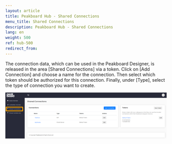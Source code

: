 ```yaml
---
layout: article
title: Peakboard Hub - Shared Connections 
menu_title: Shared Connections 
description: Peakboard Hub - Shared Connections 
lang: en
weight: 500
ref: hub-500
redirect_from:
---
```

The connection data, which can be used in the Peakboard Designer, is released in the area [Shared Connections] via a token. 
Click on [Add Connection] and choose a name for the connection. 
Then select which token should be authorized for this connection. 
Finally, under [Type], select the type of connection you want to create.

![Shared Connections Bild 1](/assets/images/hub/hub_sharedconnection1.png)
